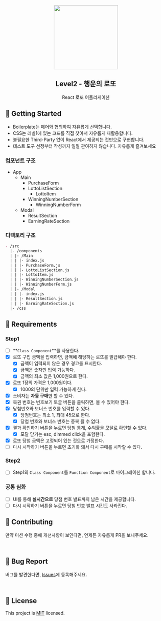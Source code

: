 <p align="middle" >
  <img width="200px;" src="https://raw.githubusercontent.com/woowacourse/javascript-lotto/main/src/images/lotto_ball.png"/>
</p>
<h2 align="middle">Level2 - 행운의 로또</h2>
<p align="middle">React 로또 어플리케이션</p>
</p>

## 🚀 Getting Started

- Boilerplate는 페어와 협의하여 자유롭게 선택합니다.
- CSS는 레벨1에 있는 코드를 직접 찾아서 자유롭게 재활용합니다.
- 불필요한 Third-Party 없이 React에서 제공되는 것만으로 구현합니다.
- 테스트 도구 선정부터 작성까지 일절 관여하지 않습니다. 자유롭게 즐겨보세요
  <br>

### 컴포넌트 구조

- App
  - Main
    - PurchaseForm
    - LottoListSection
      - LottoItem
    - WinningNumberSection
      - WinningNumberForm
  - Modal
    - ResultSection
    - EarningRateSection

### 디렉토리 구조

```markdown
- /src
  |- /components
  | |- /Main
  | | |- index.js
  | | |- PurchaseForm.js
  | | |- LottoListSection.js
  | | |- LottoItem.js
  | | |- WinningNumberSection.js
  | | |- WinningNumberForm.js
  | |- /Modal
  | | |- index.js
  | | |- ResultSection.js
  | | |- EarningRateSection.js
  |- /css
```

## 📝 Requirements

### Step1

- [ ] **`Class Component`**를 사용한다.
- [x] 로또 구입 금액을 입력하면, 금액에 해당하는 로또를 발급해야 한다.
  - [x] 금액이 입력되지 않은 경우 경고를 표시한다.
  - [x] 금액은 숫자만 입력 가능하다.
  - [x] 금액의 최소 값은 1,000원으로 한다.
- [x] 로또 1장의 가격은 1,000원이다.
  - [x] 1000의 단위만 입력 가능하게 한다.
- [x] 소비자는 **자동 구매**만 할 수 있다.
- [x] 복권 번호는 번호보기 토글 버튼을 클릭하면, 볼 수 있어야 한다.
- [x] 당첨번호와 보너스 번호를 입력할 수 있다.
  - [x] 당첨번호는 최소 1, 최대 45으로 한다.
  - [x] 당첨 번호와 보너스 번호는 중복 될 수 없다.
- [x] 결과 확인하기 버튼을 누르면 당첨 통계, 수익률을 모달로 확인할 수 있다.
  - [x] 모달 닫기는 esc, dimmed click을 포함한다.
- [x] 로또 당첨 금액은 고정되어 있는 것으로 가정한다.
- [ ] 다시 시작하기 버튼을 누르면 초기화 돼서 다시 구매를 시작할 수 있다.

### Step2

- [ ] Step1의 `Class Component`를 `Function Component`로 마이그레이션 합니다.

### 공통 심화

- [ ] UI를 통해 **실시간으로** 당첨 번호 발표까지 남은 시간을 제공합니다.
- [ ] 다시 시작하기 버튼을 누르면 당첨 번호 발표 시간도 사라진다.

## 👏 Contributing

만약 미션 수행 중에 개선사항이 보인다면, 언제든 자유롭게 PR을 보내주세요.

<br>

## 🐞 Bug Report

버그를 발견한다면, [Issues](https://github.com/woowacourse/react-lotto/issues)에 등록해주세요.

<br>

## 📝 License

This project is [MIT](https://github.com/woowacourse/react-lotto/blob/main/LICENSE) licensed.

